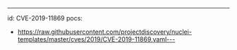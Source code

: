 ---
id: CVE-2019-11869
pocs:
  - https://raw.githubusercontent.com/projectdiscovery/nuclei-templates/master/cves/2019/CVE-2019-11869.yaml---
